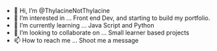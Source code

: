 - 👋 Hi, I’m @ThylacineNotThylacine
- 👀 I’m interested in ... Front end Dev, and starting to build my portfolio. 
- 🌱 I’m currently learning ... Java Script and Python 
- 💞️ I’m looking to collaborate on ... Small learner based projects 
- 📫 How to reach me ... Shoot me a message

<!---
ThylacineNotThylacine/ThylacineNotThylacine is a ✨ special ✨ repository because its `README.md` (this file) appears on your GitHub profile.
You can click the Preview link to take a look at your changes.
--->
